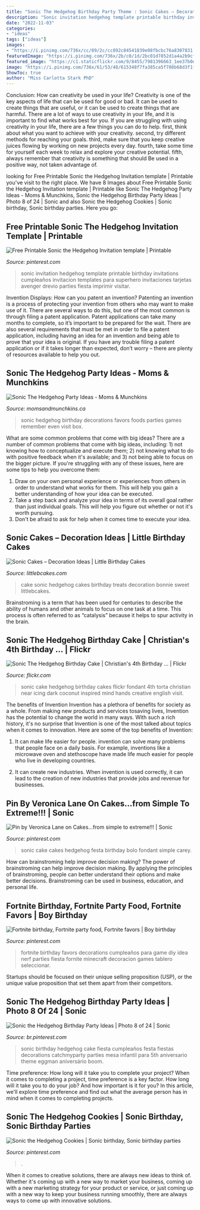 ```yaml
---
title: "Sonic The Hedgehog Birthday Party Theme : Sonic Cakes – Decoration Ideas"
description: "Sonic invitation hedgehog template printable birthday invitations cumpleaños invitacion templates para superhero invitaciones tarjetas avenger drevio parties fiesta imprimir visitar"
date: "2022-11-03"
categories:
- "ideas"
tags: ["ideas"]
images:
- "https://i.pinimg.com/736x/cc/89/2c/cc892c84541839e08fbcbc76a8307831.jpg"
featuredImage: "https://i.pinimg.com/736x/2b/c0/1d/2bc01d7852d1a4a2b9cfbc7a8e024952--arcade-party-ideas-sonic-party-ideas.jpg"
featured_image: "https://c1.staticflickr.com/9/8455/7981396663_1ee37b0d30_b.jpg"
image: "https://i.pinimg.com/736x/61/53/48/615348f7fa385ca5f708b68d3f1f9448.jpg"
ShowToc: true
author: "Miss Carlotta Stark PhD"
---
```



Conclusion: How can creativity be used in your life?
Creativity is one of the key aspects of life that can be used for good or bad. It can be used to create things that are useful, or it can be used to create things that are harmful. There are a lot of ways to use creativity in your life, and it is important to find what works best for you. If you are struggling with using creativity in your life, there are a few things you can do to help. first, think about what you want to achieve with your creativity. second, try different methods for reaching your goals. third, make sure that you keep creative juices flowing by working on new projects every day. fourth, take some time for yourself each week to relax and explore your creative potential. fifth, always remember that creativity is something that should Be used in a positive way, not taken advantage of.

	

		
looking for Free Printable Sonic the Hedgehog Invitation template | Printable you've visit to the right place. We have 8 Images about Free Printable Sonic the Hedgehog Invitation template | Printable like Sonic The Hedgehog Party Ideas - Moms &amp; Munchkins, Sonic the Hedgehog Birthday Party Ideas | Photo 8 of 24 | Sonic and also Sonic the Hedgehog Cookies | Sonic birthday, Sonic birthday parties. Here you go:
		
    
## Free Printable Sonic The Hedgehog Invitation Template | Printable

<img loading=lazy src="https://i.pinimg.com/736x/cc/89/2c/cc892c84541839e08fbcbc76a8307831.jpg" onerror="this.onerror=null;this.src='https://tse1.mm.bing.net/th?id=OIP.NRLNTv30Ookv4-BRWTm5EAHaGA&amp;pid=15.1';" alt="Free Printable Sonic the Hedgehog Invitation template | Printable">

_Source: pinterest.com_

>sonic invitation hedgehog template printable birthday invitations cumpleaños invitacion templates para superhero invitaciones tarjetas avenger drevio parties fiesta imprimir visitar. 

	

Invention Displays: How can you patent an invention?
Patenting an invention is a process of protecting your invention from others who may want to make use of it. There are several ways to do this, but one of the most common is through filing a patent application. Patent applications can take many months to complete, so it’s important to be prepared for the wait. There are also several requirements that must be met in order to file a patent application, including having an idea for an invention and being able to prove that your idea is original. If you have any trouble filing a patent application or if it takes longer than expected, don’t worry – there are plenty of resources available to help you out.

    
## Sonic The Hedgehog Party Ideas - Moms &amp; Munchkins

<img loading=lazy src="https://www.momsandmunchkins.ca/wp-content/uploads/2018/05/sonic-party-30m.jpg" onerror="this.onerror=null;this.src='https://tse3.mm.bing.net/th?id=OIP.5bTFH9KChM9l751L1LZurgHaLH&amp;pid=15.1';" alt="Sonic The Hedgehog Party Ideas - Moms &amp; Munchkins">

_Source: momsandmunchkins.ca_

>sonic hedgehog birthday decorations favors foods parties games remember even visit box. 

	

What are some common problems that come with big ideas?
There are a number of common problems that come with big ideas, including: 1) not knowing how to conceptualize and execute them; 2) not knowing what to do with positive feedback when it's available; and 3) not being able to focus on the bigger picture. If you're struggling with any of these issues, here are some tips to help you overcome them: 
1) Draw on your own personal experience or experiences from others in order to understand what works for them. This will help you gain a better understanding of how your idea can be executed. 
2) Take a step back and analyze your idea in terms of its overall goal rather than just individual goals. This will help you figure out whether or not it's worth pursuing. 
3) Don't be afraid to ask for help when it comes time to execute your idea.

    
## Sonic Cakes – Decoration Ideas | Little Birthday Cakes

<img loading=lazy src="http://www.littlebcakes.com/wp-content/uploads/2014/05/Sonic-Cake.jpg" onerror="this.onerror=null;this.src='https://tse4.mm.bing.net/th?id=OIP.9rgQ_7uMCzavfozHtH7aTQHaFj&amp;pid=15.1';" alt="Sonic Cakes – Decoration Ideas | Little Birthday Cakes">

_Source: littlebcakes.com_

>cake sonic hedgehog cakes birthday treats decoration bonnie sweet littlebcakes. 

	

Brainstroming is a term that has been used for centuries to describe the ability of humans and other animals to focus on one task at a time. This process is often referred to as “catalysis” because it helps to spur activity in the brain.

    
## Sonic The Hedgehog Birthday Cake | Christian&#039;s 4th Birthday … | Flickr

<img loading=lazy src="https://c1.staticflickr.com/9/8455/7981396663_1ee37b0d30_b.jpg" onerror="this.onerror=null;this.src='https://tse2.mm.bing.net/th?id=OIP.AZG3tTzDA1ufnmEsiGsJzAHaIc&amp;pid=15.1';" alt="Sonic The Hedgehog Birthday Cake | Christian&#039;s 4th Birthday … | Flickr">

_Source: flickr.com_

>sonic cake hedgehog birthday cakes flickr fondant 4th torta christian near icing dark coconut inspired mind hands creative english visit. 

	

The benefits of Invention
Invention has a plethora of benefits for society as a whole. From making new products and services tosaving lives, Invention has the potential to change the world in many ways. With such a rich history, it's no surprise that Invention is one of the most talked about topics when it comes to innovation. Here are some of the top benefits of Invention: 
1. It can make life easier for people. invention can solve many problems that people face on a daily basis. For example, inventions like a microwave oven and stethoscope have made life much easier for people who live in developing countries.

2. It can create new industries. When invention is used correctly, it can lead to the creation of new industries that provide jobs and revenue for businesses.

    
## Pin By Veronica Lane On Cakes...from Simple To Extreme!!! | Sonic

<img loading=lazy src="https://i.pinimg.com/736x/f5/f3/8d/f5f38dd881096735753345a00a551279--sonic-the-hedgehog-cake-sonic-cake.jpg" onerror="this.onerror=null;this.src='https://tse1.mm.bing.net/th?id=OIP.5ljGTVvl9Z2BkrNpTGS-WgHaJ4&amp;pid=15.1';" alt="Pin by Veronica Lane on Cakes...from simple to extreme!!! | Sonic">

_Source: pinterest.com_

>sonic cake cakes hedgehog festa birthday bolo fondant simple carey. 

	

How can brainstroming help improve decision making?
The power of brainstroming can help improve decision making. By applying the principles of brainstroming, people can better understand their options and make better decisions. Brainstroming can be used in business, education, and personal life.

    
## Fortnite Birthday, Fortnite Party Food, Fortnite Favors | Boy Birthday

<img loading=lazy src="https://i.pinimg.com/736x/61/53/48/615348f7fa385ca5f708b68d3f1f9448.jpg" onerror="this.onerror=null;this.src='https://tse3.mm.bing.net/th?id=OIP.u8D_5wn4Y-tqwzE44VvYTAHaJ4&amp;pid=15.1';" alt="Fortnite birthday, Fortnite party food, Fortnite favors | Boy birthday">

_Source: pinterest.com_

>fortnite birthday favors decorations cumpleaños para game diy idea nerf parties fiesta fornite minecraft decoracion games tablero seleccionar. 

	

Startups should be focused on their unique selling proposition (USP), or the unique value proposition that set them apart from their competitors.

    
## Sonic The Hedgehog Birthday Party Ideas | Photo 8 Of 24 | Sonic

<img loading=lazy src="https://i.pinimg.com/736x/2b/c0/1d/2bc01d7852d1a4a2b9cfbc7a8e024952--arcade-party-ideas-sonic-party-ideas.jpg" onerror="this.onerror=null;this.src='https://tse3.mm.bing.net/th?id=OIP.zQ1b1Gf84tHeiE4jD48ANAHaJ3&amp;pid=15.1';" alt="Sonic the Hedgehog Birthday Party Ideas | Photo 8 of 24 | Sonic">

_Source: br.pinterest.com_

>sonic birthday hedgehog cake fiesta cumpleaños festa fiestas decorations catchmyparty parties mesa infantil para 5th aniversario theme eggman aniversário boom. 

	

Time preference: How long will it take you to complete your project?
When it comes to completing a project, time preference is a key factor. How long will it take you to do your job? And how important is it for you? In this article, we'll explore time preference and find out what the average person has in mind when it comes to completing projects.

    
## Sonic The Hedgehog Cookies | Sonic Birthday, Sonic Birthday Parties

<img loading=lazy src="https://i.pinimg.com/736x/6d/c9/dd/6dc9ddc3fc7b30845d5a228c59af005e.jpg" onerror="this.onerror=null;this.src='https://tse1.mm.bing.net/th?id=OIP.RDJDBa7Ex2S96roCaZpxVgHaFi&amp;pid=15.1';" alt="Sonic the Hedgehog Cookies | Sonic birthday, Sonic birthday parties">

_Source: pinterest.com_

>. 

	

When it comes to creative solutions, there are always new ideas to think of. Whether it's coming up with a new way to market your business, coming up with a new marketing strategy for your product or service, or just coming up with a new way to keep your business running smoothly, there are always ways to come up with innovative solutions.

